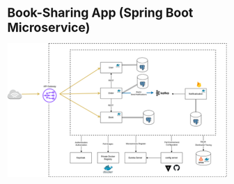 # Book-Sharing App (Spring Boot Microservice)

<img src="img/architecture.png" alt="Main Information">